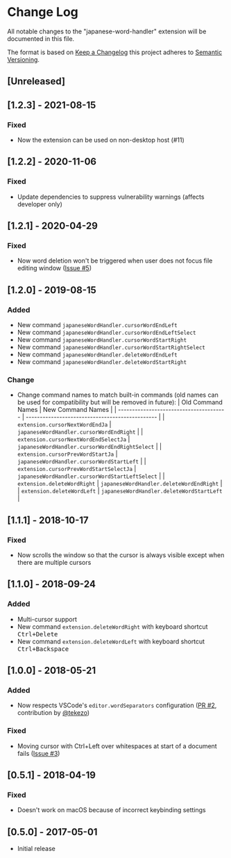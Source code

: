 # Change Log

All notable changes to the "japanese-word-handler" extension will be
documented in this file.

The format is based on
[Keep a Changelog](http://keepachangelog.com/en/1.0.0/) this project adheres
to [Semantic Versioning](http://semver.org/spec/v2.0.0.html).

<!-- markdownlint-disable MD022 MD024 MD032 MD033 -->

## [Unreleased]

## [1.2.3] - 2021-08-15
### Fixed
- Now the extension can be used on non-desktop host (#11)

## [1.2.2] - 2020-11-06
### Fixed
- Update dependencies to suppress vulnerability warnings (affects developer only)

## [1.2.1] - 2020-04-29
### Fixed
- Now word deletion won't be triggered when user does not focus file editing window
  ([Issue #5](https://github.com/sgryjp/japanese-word-handler/issues/5))

## [1.2.0] - 2019-08-15
### Added
- New command `japaneseWordHandler.cursorWordEndLeft`
- New command `japaneseWordHandler.cursorWordEndLeftSelect`
- New command `japaneseWordHandler.cursorWordStartRight`
- New command `japaneseWordHandler.cursorWordStartRightSelect`
- New command `japaneseWordHandler.deleteWordEndLeft`
- New command `japaneseWordHandler.deleteWordStartRight`

### Change
- Change command names to match built-in commands (old names can be used for compatibility but will be removed in future):
  |            Old Command Names            |                New Command Names                |
  | --------------------------------------- | ----------------------------------------------- |
  | `extension.cursorNextWordEndJa`         | `japaneseWordHandler.cursorWordEndRight`        |
  | `extension.cursorNextWordEndSelectJa`   | `japaneseWordHandler.cursorWordEndRightSelect`  |
  | `extension.cursorPrevWordStartJa`       | `japaneseWordHandler.cursorWordStartLeft`       |
  | `extension.cursorPrevWordStartSelectJa` | `japaneseWordHandler.cursorWordStartLeftSelect` |
  | `extension.deleteWordRight`             | `japaneseWordHandler.deleteWordEndRight`        |
  | `extension.deleteWordLeft`              | `japaneseWordHandler.deleteWordStartLeft`       |

## [1.1.1] - 2018-10-17
### Fixed
- Now scrolls the window so that the cursor is always visible except when there are multiple cursors

## [1.1.0] - 2018-09-24
### Added
- Multi-cursor support
- New command `extension.deleteWordRight` with keyboard shortcut <kbd>Ctrl+Delete</kbd>
- New command `extension.deleteWordLeft` with keyboard shortcut <kbd>Ctrl+Backspace</kbd>

## [1.0.0] - 2018-05-21
### Added
- Now respects VSCode's `editor.wordSeparators` configuration
  ([PR #2](https://github.com/sgryjp/japanese-word-handler/pull/2), contribution
  by [@tekezo](https://github.com/tekezo))

### Fixed
- Moving cursor with Ctrl+Left over whitespaces at start of a document fails
  ([Issue #3](https://github.com/sgryjp/japanese-word-handler/issues/3))

## [0.5.1] - 2018-04-19
### Fixed
- Doesn't work on macOS because of incorrect keybinding settings

## [0.5.0] - 2017-05-01
- Initial release
